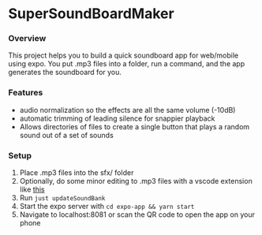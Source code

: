 # SuperSoundBoardMaker
### Overview

This project helps you to build a quick soundboard app for web/mobile using expo.
You put .mp3 files into a folder, run a command, and the app generates the soundboard for you.

### Features

- audio normalization so the effects are all the same volume (-10dB)
- automatic trimming of leading silence for snappier playback
- Allows directories of files to create a single button that plays a random sound out of a set of sounds

### Setup

1. Place .mp3 files into the sfx/ folder
2. Optionally, do some minor editing to .mp3 files with a vscode extension like [this](https://marketplace.visualstudio.com/items?itemName=chocolate-pie.sound-editor)
3. Run `just updateSoundBank`
4. Start the expo server with `cd expo-app && yarn start`
5. Navigate to localhost:8081 or scan the QR code to open the app on your phone
